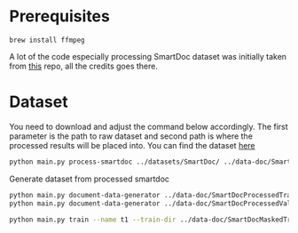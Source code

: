 # Prerequisites
```
brew install ffmpeg
```

A lot of the code especially processing SmartDoc dataset was initially taken from [this](https://github.com/khurramjaved96/Recursive-CNNs) repo, all the credits goes there. 


# Dataset
You need to download and adjust the command below accordingly. The first parameter is the path to raw dataset and second path is where the processed results will be placed into.
You can find the dataset [here](https://zenodo.org/record/1230218)

```sh
python main.py process-smartdoc ../datasets/SmartDoc/ ../data-doc/SmartDocProcessed/
```



Generate dataset from processed smartdoc
```sh
python main.py document-data-generator ../data-doc/SmartDocProcessedTrain/ ../data-doc/SmartDocMaskedTrain/
python main.py document-data-generator ../data-doc/SmartDocProcessedValid/ ../data-doc/SmartDocMaskedValid/

```

```sh
python main.py train --name t1 --train-dir ../data-doc/SmartDocMaskedTrain --valid-dir ../data-doc/SmartDocMaskedValid
```
